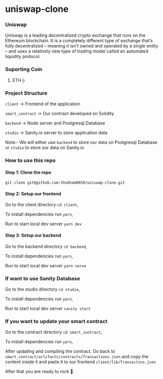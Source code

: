 # uniswap-clone

### Uniswap
Uniswap is a leading decentralized crypto exchange that runs on the Ethereum blockchain. It is a completely different type of exchange that‘s fully decentralized – meaning it isn’t owned and operated by a single entity – and uses a relatively new type of trading model called an automated liquidity protocol.

### Suporting Coin 
1. ETH ⟠

### Project Structure
`client` -> Frontend of the application

`smart_contract` -> Our contract developed on Solidity

`backend` -> Node server and Postgresql Database

`studio` -> Sanity.io server to store application data

Note:- We will either use `backend` to store our data on Postgresql Database or `studio` to store our data on Sanity.io

### How to use this repo

#### Step 1: Clone the repo

`git clone git@github.com:Shubham0850/uniswap-clone.git`

#### Step 2: Setup our frontend

Go to the client directory `cd client`,

To install dependencies run `yarn`,

Run to start local dev server `yarn dev`

#### Step 3: Setup our backend

Go to the backend directory `cd backend`,

To install dependencies run `yarn`,

Run to start local dev server `yarn serve`


### If want to use Sanity Database

Go to the studio directory `cd studio`,

To install dependencies run `yarn`,

Run to start local dev server `sanity start`

### If you want to update your smart contract

Go to the contract directory `cd smart_contract`,

To install dependencies run `yarn`,

After updating and compiling the contract. Go back to `smart_contract/artifacts/contracts/Transactions.json` and copy the content inside it and paste it to our frontend `client/lib/Transactins.json`

After that you are ready to rock 🚀.
